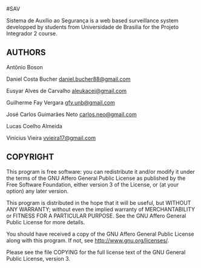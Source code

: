 #SAV

Sistema de Auxílio ao Segurança is a web based surveillance system developped by
students from Universidade de Brasília for the Projeto Integrador 2 course.

## AUTHORS

Antônio Boson 

Daniel Costa Bucher <daniel.bucher88@gmail.com>

Eusyar Alves de Carvalho <aleukacei@gmail.com>

Guilherme Fay Vergara <gfv.unb@gmail.com>

José Carlos Guimarães Neto <carlos.neo@gmail.com>

Lucas Coelho Almeida

Vinícius Vieira <vvieira17@gmail.com>

## COPYRIGHT
This program is free software: you can redistribute it and/or modify
it under the terms of the GNU Affero General Public License as published by
the Free Software Foundation, either version 3 of the License, or
(at your option) any later version.

This program is distributed in the hope that it will be useful,
but WITHOUT ANY WARRANTY; without even the implied warranty of
MERCHANTABILITY or FITNESS FOR A PARTICULAR PURPOSE.  See the
GNU Affero General Public License for more details.

You should have received a copy of the GNU Affero General Public License
along with this program.  If not, see <http://www.gnu.org/licenses/>.

Please see the file COPYING for the full license text of the GNU General Public
License, version 3.
